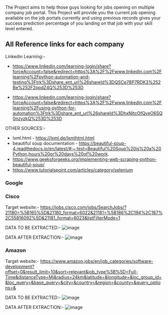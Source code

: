 The Project aims to help those guys looking for jobs opening on multiple company job portal. This Project will provide you the current job opening available on the job portals currently and using previous records gives your success prediction percentage of you landing on that job with your skill level entered.

## All Reference links for each company

Linkedin Learning:-
* https://www.linkedin.com/learning-login/share?forceAccount=false&redirect=https%3A%2F%2Fwww.linkedin.com%2Flearning%2Fpython-automation-and-testing%3Ftrk%3Dshare_ent_url%26shareId%3DQSCe78P7RDK3%252Be%252F2ppdZ4Q%253D%253D

* https://www.linkedin.com/learning-login/share?forceAccount=false&redirect=https%3A%2F%2Fwww.linkedin.com%2Flearning%2Fusing-python-for-automation%3Ftrk%3Dshare_ent_url%26shareId%3DhxNItcOfQveO6SQ0nzyzkQ%253D%253D

OTHER SOURCES:-
* lxml.html - https://lxml.de/lxmlhtml.html
* beautiful soup documentation - https://beautiful-soup-4.readthedocs.io/en/latest/#:~:text=Beautiful%20Soup%20is%20a%20Python,hours%20or%20days%20of%20work.
* https://www.geeksforgeeks.org/implementing-web-scraping-python-beautiful-soup/
* https://www.tutorialspoint.com/articles/category/selenium


### Google


### Cisco
Target website:- https://jobs.cisco.com/jobs/SearchJobs/?21180=%5B165%5D&21180_format=6022&21181=%5B186%2C194%2C187%2C55816092%5D&21181_format=6023&listFilterMode=1

DATA TO BE EXTRACTED:-
![image](https://user-images.githubusercontent.com/54525819/223161720-c2d368ca-1c2a-4fa6-8556-706ccee4f6a1.png)

DATA AFTER EXTRACTION:-
![image](https://user-images.githubusercontent.com/54525819/223166472-6db779cb-c24f-4fba-b51a-06c83e284f9a.png)

### Amazon
Target website:- https://www.amazon.jobs/en/job_categories/software-development?offset=0&result_limit=10&sort=relevant&job_type%5B%5D=Full-Time&distanceType=Mi&radius=24km&latitude=&longitude=&loc_group_id=&loc_query=&base_query=&city=&country=&region=&county=&query_options=&

DATA TO BE EXTRACTED:-
![image](https://user-images.githubusercontent.com/54525819/223167832-1d2d55c5-9ab1-457d-970b-e41b20c71789.png)


DATA AFTER EXTRACTION:-
![image](https://user-images.githubusercontent.com/54525819/223168443-62b5778d-3403-4274-a9db-ce0a9b5c4dc6.png)

